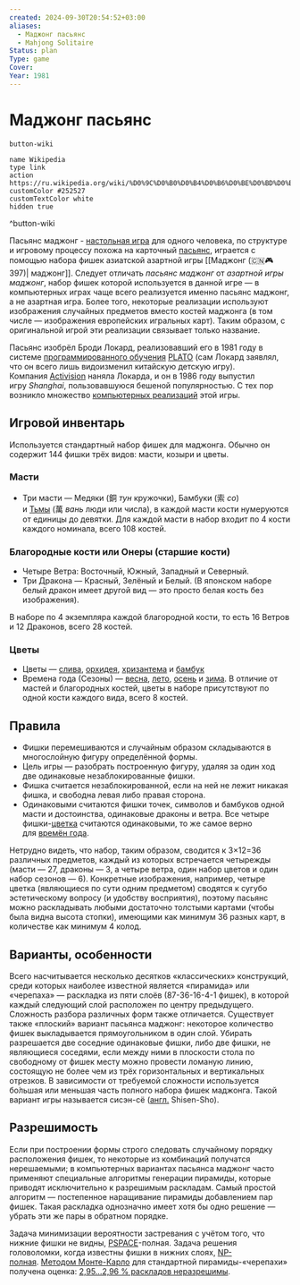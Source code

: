 ```yaml
---
created: 2024-09-30T20:54:52+03:00
aliases:
  - Маджонг пасьянс
  - Mahjong Solitaire
Status: plan
Type: game
Cover:
Year: 1981
---
```


# Маджонг пасьянс

`button-wiki`

```button
name Wikipedia
type link
action https://ru.wikipedia.org/wiki/%D0%9C%D0%B0%D0%B4%D0%B6%D0%BE%D0%BD%D0%B3_(%D0%BF%D0%B0%D1%81%D1%8C%D1%8F%D0%BD%D1%81)
customColor #252527
customTextColor white
hidden true
```
^button-wiki

Пасьянс маджонг - [настольная игра](https://ru.wikipedia.org/wiki/%D0%9D%D0%B0%D1%81%D1%82%D0%BE%D0%BB%D1%8C%D0%BD%D0%B0%D1%8F_%D0%B8%D0%B3%D1%80%D0%B0 "Настольная игра") для одного человека, по структуре и игровому процессу похожа на карточный [пасьянс](https://ru.wikipedia.org/wiki/%D0%9F%D0%B0%D1%81%D1%8C%D1%8F%D0%BD%D1%81 "Пасьянс"), играется с помощью набора фишек азиатской азартной игры [[Маджонг (🇨🇳🎮 397)| маджонг]]. Следует отличать _пасьянс маджонг_ от _азартной игры маджонг_, набор фишек которой используется в данной игре — в компьютерных играх чаще всего реализуется именно пасьянс маджонг, а не азартная игра. Более того, некоторые реализации используют изображения случайных предметов вместо костей маджонга (в том числе — изображения европейских игральных карт). Таким образом, с оригинальной игрой эти реализации связывает только название.

Пасьянс изобрёл Броди Локард, реализовавший его в 1981 году в системе [программированного обучения](https://ru.wikipedia.org/wiki/%D0%9F%D1%80%D0%BE%D0%B3%D1%80%D0%B0%D0%BC%D0%BC%D0%B8%D1%80%D0%BE%D0%B2%D0%B0%D0%BD%D0%BD%D0%BE%D0%B5_%D0%BE%D0%B1%D1%83%D1%87%D0%B5%D0%BD%D0%B8%D0%B5 "Программированное обучение") [PLATO](https://ru.wikipedia.org/wiki/PLATO_(%D0%BA%D0%BE%D0%BC%D0%BF%D1%8C%D1%8E%D1%82%D0%B5%D1%80%D0%BD%D0%B0%D1%8F_%D1%81%D0%B8%D1%81%D1%82%D0%B5%D0%BC%D0%B0) "PLATO (компьютерная система)") (сам Локард заявлял, что он всего лишь видоизменил китайскую детскую игру). Компания [Activision](https://ru.wikipedia.org/wiki/Activision "Activision") наняла Локарда, и он в 1986 году выпустил игру _Shanghai_, пользовавшуюся бешеной популярностью. С тех пор возникло множество [компьютерных реализаций](https://ru.wikipedia.org/wiki/%D0%9A%D0%BE%D0%BC%D0%BF%D1%8C%D1%8E%D1%82%D0%B5%D1%80%D0%BD%D0%B0%D1%8F_%D0%B8%D0%B3%D1%80%D0%B0 "Компьютерная игра") этой игры.


## Игровой инвентарь

Используется стандартный набор фишек для маджонга. Обычно он содержит 144 фишки трёх видов: масти, козыри и цветы.


### Масти

- Три масти — Медяки (銅 _тун_ кружочки), Бамбуки (索 _со_) и [Тьмы](https://ru.wikipedia.org/wiki/%D0%A2%D1%8C%D0%BC%D0%B0_(%D1%87%D0%B8%D1%81%D0%BB%D0%BE) "Тьма (число)") (萬 _вань_ люди или числа), в каждой масти кости нумеруются от единицы до девятки. Для каждой масти в набор входит по 4 кости каждого номинала, всего 108 костей.

### Благородные кости или Онеры (старшие кости)

- Четыре Ветра: Восточный, Южный, Западный и Северный.
- Три Дракона — Красный, Зелёный и Белый. (В японском наборе белый дракон имеет другой вид — это просто белая кость без изображения).

В наборе по 4 экземпляра каждой благородной кости, то есть 16 Ветров и 12 Драконов, всего 28 костей.

### Цветы

- Цветы — [слива](https://ru.wikipedia.org/wiki/%D0%A1%D0%BB%D0%B8%D0%B2%D0%B0 "Слива"), [орхидея](https://ru.wikipedia.org/wiki/%D0%9E%D1%80%D1%85%D0%B8%D0%B4%D0%B5%D1%8F "Орхидея"), [хризантема](https://ru.wikipedia.org/wiki/%D0%A5%D1%80%D0%B8%D0%B7%D0%B0%D0%BD%D1%82%D0%B5%D0%BC%D0%B0 "Хризантема") и [бамбук](https://ru.wikipedia.org/wiki/%D0%91%D0%B0%D0%BC%D0%B1%D1%83%D0%BA%D0%BE%D0%B2%D1%8B%D0%B5 "Бамбуковые")
- Времена года (Сезоны) — [весна](https://ru.wikipedia.org/wiki/%D0%92%D0%B5%D1%81%D0%BD%D0%B0 "Весна"), [лето](https://ru.wikipedia.org/wiki/%D0%9B%D0%B5%D1%82%D0%BE "Лето"), [осень](https://ru.wikipedia.org/wiki/%D0%9E%D1%81%D0%B5%D0%BD%D1%8C "Осень") и [зима](https://ru.wikipedia.org/wiki/%D0%97%D0%B8%D0%BC%D0%B0 "Зима"). В отличие от мастей и благородных костей, цветы в наборе присутствуют по одной кости каждого вида, всего 8 костей.


## Правила

- Фишки перемешиваются и случайным образом складываются в многослойную фигуру определённой формы.
- Цель игры — разобрать построенную фигуру, удаляя за один ход две одинаковые незаблокированные фишки.
- Фишка считается незаблокированной, если на ней не лежит никакая фишка, и свободна левая либо правая сторона.
- Одинаковыми считаются фишки точек, символов и бамбуков одной масти и достоинства, одинаковые драконы и ветра. Все четыре фишки-[цветка](https://ru.wikipedia.org/wiki/%D0%9C%D0%B0%D0%B4%D0%B6%D0%BE%D0%BD%D0%B3#%D0%A6%D0%B2%D0%B5%D1%82%D1%8B "Маджонг") считаются одинаковыми, то же самое верно для [времён года](https://ru.wikipedia.org/wiki/%D0%9C%D0%B0%D0%B4%D0%B6%D0%BE%D0%BD%D0%B3#%D0%92%D1%80%D0%B5%D0%BC%D0%B5%D0%BD%D0%B0_%D0%B3%D0%BE%D0%B4%D0%B0 "Маджонг").

Нетрудно видеть, что набор, таким образом, сводится к 3×12=36 различных предметов, каждый из которых встречается четырежды (масти — 27, драконы — 3, а четыре ветра, один набор цветов и один набор сезонов — 6). Конкретные изображения, например, четыре цветка (являющиеся по сути одним предметом) сводятся к сугубо эстетическому вопросу (и удобству восприятия), поэтому пасьянс можно раскладывать любыми достаточно толстыми картами (чтобы была видна высота стопки), имеющими как минимум 36 разных карт, в количестве как минимум 4 колод.


## Варианты, особенности

Всего насчитывается несколько десятков «классических» конструкций, среди которых наиболее известной является «пирамида» или «черепаха» — раскладка из пяти слоёв (87-36-16-4-1 фишек), в которой каждый следующий слой расположен по центру предыдущего. Сложность разбора различных форм также отличается. Существует также «плоский» вариант пасьянса маджонг: некоторое количество фишек выкладывается прямоугольником в один слой. Убирать разрешается две соседние одинаковые фишки, либо две фишки, не являющиеся соседями, если между ними в плоскости стола по свободному от фишек месту можно провести ломаную линию, состоящую не более чем из трёх горизонтальных и вертикальных отрезков. В зависимости от требуемой сложности используется бо́льшая или меньшая часть полного набора фишек маджонга. Такой вариант игры называется сисэн-сё ([англ.](https://ru.wikipedia.org/wiki/%D0%90%D0%BD%D0%B3%D0%BB%D0%B8%D0%B9%D1%81%D0%BA%D0%B8%D0%B9_%D1%8F%D0%B7%D1%8B%D0%BA "Английский язык") Shisen-Sho).


## Разрешимость

Если при построении формы строго следовать случайному порядку расположения фишек, то некоторые из комбинаций получатся нерешаемыми; в компьютерных вариантах пасьянса маджонг часто применяют специальные алгоритмы генерации пирамиды, которые приводят исключительно к разрешимым раскладам. Самый простой алгоритм — постепенное наращивание пирамиды добавлением пар фишек. Такая раскладка однозначно имеет хотя бы одно решение — убрать эти же пары в обратном порядке.

Задача минимизации вероятности застревания с учётом того, что нижние фишки не видны, [PSPACE](https://ru.wikipedia.org/wiki/PSPACE "PSPACE")-полная. Задача решения головоломки, когда известны фишки в нижних слоях, [NP-полная](https://ru.wikipedia.org/wiki/NP-%D0%BF%D0%BE%D0%BB%D0%BD%D0%B0%D1%8F_%D0%B7%D0%B0%D0%B4%D0%B0%D1%87%D0%B0 "NP-полная задача"). [Методом Монте-Карло](https://ru.wikipedia.org/wiki/%D0%9C%D0%B5%D1%82%D0%BE%D0%B4_%D0%9C%D0%BE%D0%BD%D1%82%D0%B5-%D0%9A%D0%B0%D1%80%D0%BB%D0%BE "Метод Монте-Карло") для стандартной пирамиды-«черепахи» получена оценка: [2,95...2,96 % раскладов неразрешимы](https://www.math.ru.nl/~debondt/mjsolver.html).


